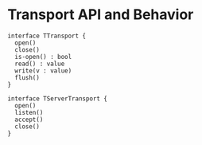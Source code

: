 # Transport API and Behavior

```
interface TTransport {
  open()
  close()
  is-open() : bool
  read() : value
  write(v : value)
  flush()
}
```

```
interface TServerTransport {
  open()
  listen()
  accept()
  close()
}
```
